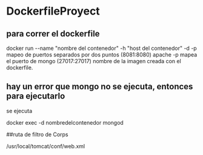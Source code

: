 # DockerfileProyect

## para correr el dockerfile
docker run --name "nombre del contenedor" -h "host del contenedor" -d -p mapeo de puertos separados por dos puntos (8081:8080) apache -p mapea el puerto de mongo (27017:27017) nombre de la imagen creada con el dockerfile.

## hay un error que mongo no se ejecuta, entonces para ejecutarlo

se ejecuta

 docker exec -d nombredelcontenedor mongod
 
##ruta de filtro de Corps

/usr/local/tomcat/conf/web.xml

